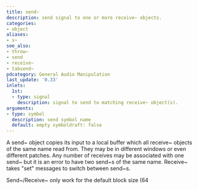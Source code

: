 ```yaml
---
title: send~
description: send signal to one or more receive~ objects.
categories:
- object
aliases:
- s~
see_also:
- throw~
- send
- receive~
- tabsend~
pdcategory: General Audio Manipulation
last_update: '0.33'
inlets:
  1st:
  - type: signal
    description: signal to send to matching receive~ object(s).
arguments:
- type: symbol
  description: send symbol name 
  default: empty symboldraft: false
---
```

A send~ object copies its input to a local buffer which all receive~ objects of the same name read from. They may be in different windows or even different patches. Any number of receives may be associated with one send~ but it is an error to have two send~s of the same name. Receive~ takes "set" messages to switch between send~s.

Send~/Receive~ only work for the default block size (64